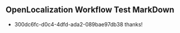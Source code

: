 ## OpenLocalization Workflow Test MarkDown
* 300dc6fc-d0c4-4dfd-ada2-089bae97db38 thanks!

<!--HONumber=Jul16_HO4-->


